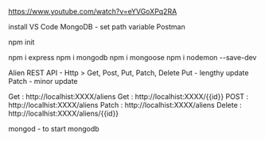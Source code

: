 https://www.youtube.com/watch?v=eYVGoXPq2RA

install VS Code
MongoDB - set path variable
Postman

npm init

npm i express
npm i mongodb
npm i mongoose
npm i nodemon --save-dev

Alien
REST API - Http > Get, Post, Put, Patch, Delete
Put -  lengthy update
Patch - minor update

Get : http://localhist:XXXX/aliens
Get : http://localhist:XXXX/{{id}}
POST : http://localhist:XXXX/aliens
Patch : http://localhist:XXXX/aliens
Delete : http://localhist:XXXX/aliens/{{id}}


mongod - to start mongodb

